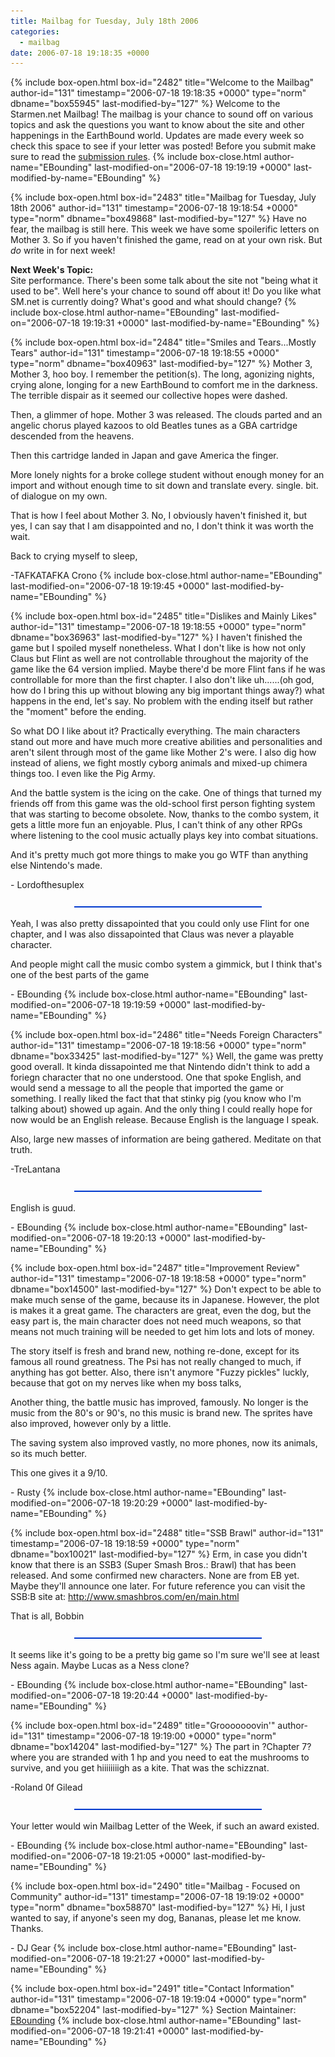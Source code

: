 ```yaml
---
title: Mailbag for Tuesday, July 18th 2006
categories:
  - mailbag
date: 2006-07-18 19:18:35 +0000
---
```

{% include box-open.html box-id="2482" title="Welcome to the Mailbag" author-id="131" timestamp="2006-07-18 19:18:35 +0000" type="norm" dbname="box55945" last-modified-by="127" %}
Welcome to the Starmen.net Mailbag! The mailbag is your chance to sound off on various topics and ask the questions you want to know about the site and other happenings in the EarthBound world. Updates are made every week so check this space to see if your letter was posted! Before you submit make sure to read the <A HREF="/mailbag/rules.php">submission rules</A>.
{% include box-close.html author-name="EBounding" last-modified-on="2006-07-18 19:19:19 +0000" last-modified-by-name="EBounding" %}

{% include box-open.html box-id="2483" title="Mailbag for Tuesday, July 18th 2006" author-id="131" timestamp="2006-07-18 19:18:54 +0000" type="norm" dbname="box49868" last-modified-by="127" %}
Have no fear, the mailbag is still here. This week we have some spoilerific letters on Mother 3. So if you haven't finished the game, read on at your own risk. But <I>do</I> write in for next week! <P /> <b>Next Week's Topic:</b> <BR /> Site performance. There's been some talk about the site not "being what it used to be". Well here's your chance to sound off about it! Do you like what SM.net is currently doing? What's good and what should change?
{% include box-close.html author-name="EBounding" last-modified-on="2006-07-18 19:19:31 +0000" last-modified-by-name="EBounding" %}

{% include box-open.html box-id="2484" title="Smiles and Tears...Mostly Tears" author-id="131" timestamp="2006-07-18 19:18:55 +0000" type="norm" dbname="box40963" last-modified-by="127" %}
Mother 3, Mother 3, hoo boy. I remember the petition(s). The long, agonizing nights, crying alone, longing for a new EarthBound to comfort me in the darkness. The terrible dispair as it seemed our collective hopes were dashed. <P /> Then, a glimmer of hope. Mother 3 was released. The clouds parted and an angelic chorus played kazoos to old Beatles tunes as a GBA cartridge descended from the heavens. <P /> Then this cartridge landed in Japan and gave America the finger. <P /> More lonely nights for a broke college student without enough money for an import and without enough time to sit down and translate every. single. bit. of dialogue on my own. <P /> That is how I feel about Mother 3. No, I obviously haven't finished it, but yes, I can say that I am disappointed and no, I don't think it was worth the wait. <P /> Back to crying myself to sleep, <P /> -TAFKATAFKA Crono
{% include box-close.html author-name="EBounding" last-modified-on="2006-07-18 19:19:45 +0000" last-modified-by-name="EBounding" %}

{% include box-open.html box-id="2485" title="Dislikes and Mainly Likes" author-id="131" timestamp="2006-07-18 19:18:55 +0000" type="norm" dbname="box36963" last-modified-by="127" %}
I haven't finished the game but I spoiled myself nonetheless. What I don't like is how not only Claus but Flint as well are not controllable throughout the majority of the game like the 64 version implied. Maybe there'd be more Flint fans if he was controllable for more than the first chapter. I also don't like uh......(oh god, how do I bring this up without blowing any big important things away?) what happens in the end, let's say. No problem with the ending itself but rather the "moment" before the ending. <P /> So what DO I like about it? Practically everything. The main characters stand out more and have much more creative abilities and personalities and aren't silent through most of the game like Mother 2's were. I also dig how instead of aliens, we fight mostly cyborg animals and mixed-up chimera things too. I even like the Pig Army. <P /> And the battle system is the icing on the cake. One of things that turned my friends off from this game was the old-school first person fighting system that was starting to become obsolete. Now, thanks to the combo system, it gets a little more fun an enjoyable. Plus, I can't think of any other RPGs where listening to the cool music actually plays key into combat situations. <P /> And it's pretty much got more things to make you go WTF than anything else Nintendo's made. <P /> - Lordofthesuplex <p /> <center><img src="/mailbag/mbbar.gif" /></center> <p /> Yeah, I was also pretty dissapointed that you could only use Flint for one chapter, and I was also dissapointed that Claus was never a playable character. <p /> And people might call the music combo system a gimmick, but I think that's one of the best parts of the game <p /> - EBounding
{% include box-close.html author-name="EBounding" last-modified-on="2006-07-18 19:19:59 +0000" last-modified-by-name="EBounding" %}

{% include box-open.html box-id="2486" title="Needs Foreign Characters" author-id="131" timestamp="2006-07-18 19:18:56 +0000" type="norm" dbname="box33425" last-modified-by="127" %}
Well, the game was pretty good overall. It kinda dissapointed me that Nintendo didn't think to add a foriegn character that no one understood. One that spoke English, and would send a message to all the people that imported the game or something. I really liked the fact that that stinky pig (you know who I'm talking about) showed up again. And the only thing I could really hope for now would be an English release. Because English is the language I speak. <p /> Also, large new masses of information are being gathered. Meditate on that truth. <p /> -TreLantana <p /> <center><img src="/mailbag/mbbar.gif" /></center> <p /> English is guud. <p /> - EBounding
{% include box-close.html author-name="EBounding" last-modified-on="2006-07-18 19:20:13 +0000" last-modified-by-name="EBounding" %}

{% include box-open.html box-id="2487" title="Improvement Review" author-id="131" timestamp="2006-07-18 19:18:58 +0000" type="norm" dbname="box14500" last-modified-by="127" %}
Don't expect to be able to make much sense of the game, because its in Japanese. However, the plot is makes it a great game. The characters are great, even the dog, but the easy part is, the main character does not need much weapons, so that means not much training will be needed to get him lots and lots of money. <p /> The story itself is fresh and brand new, nothing re-done, except for its famous all round greatness. The Psi has not really changed to much, if anything has got better. Also, there isn't anymore "Fuzzy pickles" luckly, because that got on my nerves like when my boss talks, <p /> Another thing, the battle music has improved, famously. No longer is the music from the 80's or 90's, no this music is brand new. The sprites have also improved, however only by a little. <p /> The saving system also improved vastly, no more phones, now its animals, so its much better. <p /> This one gives it a 9/10. <p /> - Rusty
{% include box-close.html author-name="EBounding" last-modified-on="2006-07-18 19:20:29 +0000" last-modified-by-name="EBounding" %}

{% include box-open.html box-id="2488" title="SSB Brawl" author-id="131" timestamp="2006-07-18 19:18:59 +0000" type="norm" dbname="box10021" last-modified-by="127" %}
Erm, in case you didn't know that there is an SSB3 (Super Smash Bros.: Brawl) that has been released. And some confirmed new characters. None are from EB yet. Maybe they'll announce one later. For future reference you can visit the SSB:B site at: <A HREF="http://www.smashbros.com/en/main.html">http://www.smashbros.com/en/main.html</A> <p /> That is all, Bobbin <p /> <center><img src="/mailbag/mbbar.gif" /></center> <p /> It seems like it's going to be a pretty big game so I'm sure we'll see at least Ness again. Maybe Lucas as a Ness clone? <p /> - EBounding
{% include box-close.html author-name="EBounding" last-modified-on="2006-07-18 19:20:44 +0000" last-modified-by-name="EBounding" %}

{% include box-open.html box-id="2489" title="Grooooooovin'" author-id="131" timestamp="2006-07-18 19:19:00 +0000" type="norm" dbname="box14204" last-modified-by="127" %}
The part in ?Chapter 7? where you are stranded with 1 hp and you need to eat the mushrooms to survive, and you get hiiiiiiiigh as a kite. That was the schizznat. <p /> -Roland 0f Gilead <p /> <center><img src="/mailbag/mbbar.gif" /></center> <p /> Your letter would win Mailbag Letter of the Week, if such an award existed. <p /> - EBounding
{% include box-close.html author-name="EBounding" last-modified-on="2006-07-18 19:21:05 +0000" last-modified-by-name="EBounding" %}

{% include box-open.html box-id="2490" title="Mailbag - Focused on Community" author-id="131" timestamp="2006-07-18 19:19:02 +0000" type="norm" dbname="box58870" last-modified-by="127" %}
Hi, I just wanted to say, if anyone's seen my dog, Bananas, please let me know. Thanks. <P /> - DJ Gear
{% include box-close.html author-name="EBounding" last-modified-on="2006-07-18 19:21:27 +0000" last-modified-by-name="EBounding" %}

{% include box-open.html box-id="2491" title="Contact Information" author-id="131" timestamp="2006-07-18 19:19:04 +0000" type="norm" dbname="box52204" last-modified-by="127" %}
<table1 /> Section Maintainer: <table2 /> <a href="mailto:mailbag@starmen.net">EBounding</a> <table3 />
{% include box-close.html author-name="EBounding" last-modified-on="2006-07-18 19:21:41 +0000" last-modified-by-name="EBounding" %}
